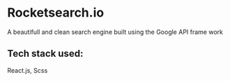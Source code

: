 # Rocketsearch.io

A beautifull and clean search engine built using the Google API frame work

## Tech stack used:

React.js, Scss
